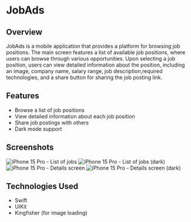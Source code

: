 # JobAds

## Overview

JobAds is a mobile application that provides a platform for browsing job positions.
The main screen features a list of available job positions, where users can browse through various opportunities.
Upon selecting a job position, users can view detailed information about the position, including an image,
company name, salary range, job description,required technologies, and a share button for sharing the job posting link.

## Features

- Browse a list of job positions
- View detailed information about each job position
- Share job postings with others
- Dark mode support

## Screenshots
![iPhone 15 Pro - List of jobs](https://github.com/stefanovicdjordje1997/job-ads/assets/57719763/f064f138-869e-49a6-9e72-52424a8191af)
![iPhone 15 Pro - List of jobs (dark)](https://github.com/stefanovicdjordje1997/job-ads/assets/57719763/d0c02075-1c7b-481f-a6ca-f96e60db4480)
![iPhone 15 Pro - Details screen](https://github.com/stefanovicdjordje1997/job-ads/assets/57719763/b22704a9-eca1-41dc-89ed-81eed43563a1)
![iPhone 15 Pro - Details screen (dark)](https://github.com/stefanovicdjordje1997/job-ads/assets/57719763/093e9d58-96fe-4a45-b9bd-c0772bbb6421)

## Technologies Used

- Swift
- UIKit
- Kingfisher (for image loading)
